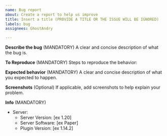 ```yaml
---
name: Bug report
about: Create a report to help us improve
title: Insert a title (PROVIDE A TITLE OR THE ISSUE WILL BE IGNORED)
labels: bug
assignees: GhostAndry

---
```


**Describe the bug** (MANDATORY)
A clear and concise description of what the bug is.

**To Reproduce** (MANDATORY)
Steps to reproduce the behavior:

**Expected behavior** (MANDATORY)
A clear and concise description of what you expected to happen.

**Screenshots** (Optional)
If applicable, add screenshots to help explain your problem.

**Info** (MANDATORY)
- Server:
  - Server Version: [ex 1.20]
  - Server Software: [ex Paper]
  - Plugin Version: [ex 1.14.2]
